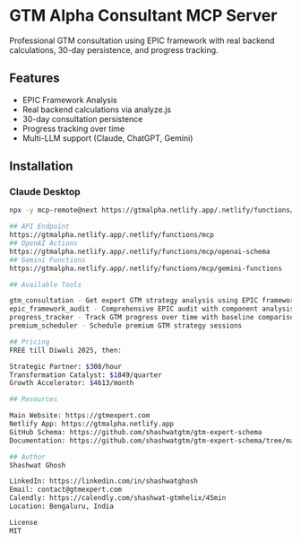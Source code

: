 # GTM Alpha Consultant MCP Server

Professional GTM consultation using EPIC framework with real backend calculations, 30-day persistence, and progress tracking.

## Features
- EPIC Framework Analysis
- Real backend calculations via analyze.js
- 30-day consultation persistence
- Progress tracking over time
- Multi-LLM support (Claude, ChatGPT, Gemini)

## Installation

### Claude Desktop
```bash
npx -y mcp-remote@next https://gtmalpha.netlify.app/.netlify/functions/mcp

## API Endpoint
https://gtmalpha.netlify.app/.netlify/functions/mcp
## OpenAI Actions
https://gtmalpha.netlify.app/.netlify/functions/mcp/openai-schema
## Gemini Functions
https://gtmalpha.netlify.app/.netlify/functions/mcp/gemini-functions

## Available Tools

gtm_consultation - Get expert GTM strategy analysis using EPIC framework
epic_framework_audit - Comprehensive EPIC audit with component analysis
progress_tracker - Track GTM progress over time with baseline comparisons
premium_scheduler - Schedule premium GTM strategy sessions

## Pricing
FREE till Diwali 2025, then:

Strategic Partner: $308/hour
Transformation Catalyst: $1849/quarter
Growth Accelerator: $4613/month

## Resources

Main Website: https://gtmexpert.com
Netlify App: https://gtmalpha.netlify.app
GitHub Schema: https://github.com/shashwatgtm/gtm-expert-schema
Documentation: https://github.com/shashwatgtm/gtm-expert-schema/tree/main

## Author
Shashwat Ghosh

LinkedIn: https://linkedin.com/in/shashwatghosh
Email: contact@gtmexpert.com
Calendly: https://calendly.com/shashwat-gtmhelix/45min
Location: Bengaluru, India

License
MIT
